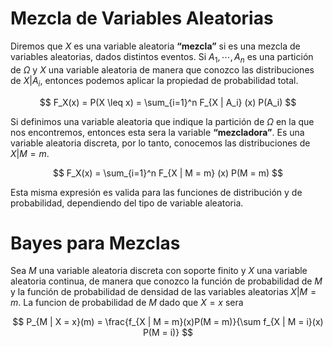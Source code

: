 # Mezcla de Variables Aleatorias

Diremos que $X$ es una variable aleatoria **“mezcla”** si es una mezcla de variables aleatorias, dados distintos eventos. Si $A_1, \cdots, A_n$ es una partición de $\Omega$ y $X$ una variable aleatoria de manera que conozco las distribuciones  de $X|A_i$, entonces podemos aplicar la propiedad de probabilidad total.

$$
F_X(x) = P(X \leq x) = \sum_{i=1}^n F_{X | A_i} (x) P(A_i)
$$

Si definimos una variable aleatoria que indique la partición de $\Omega$ en la que nos encontremos, entonces esta sera la variable **“mezcladora”**. Es una variable aleatoria discreta, por lo tanto, conocemos las distribuciones de $X | M = m$.

$$
F_X(x) = \sum_{i=1}^n F_{X | M = m} (x) P(M = m)
$$

Esta misma expresión es valida para las funciones de distribución y de probabilidad, dependiendo del tipo de variable aleatoria.

# Bayes para Mezclas

Sea $M$ una variable aleatoria discreta con soporte finito y $X$ una variable aleatoria continua, de manera que conozco la función de probabilidad de $M$ y la función de probabilidad de densidad de las variables aleatorias $X | M = m$. La funcion de probabilidad de $M$ dado que $X = x$ sera

$$
P_{M | X = x}(m) = \frac{f_{X | M = m}(x)P(M = m)}{\sum f_{X | M = i}(x) P(M = i)} 
$$